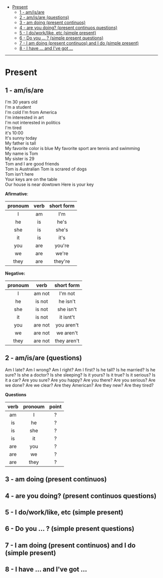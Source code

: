 <!-- TOC -->

- [Present](#present)
    - [1 - am/is/are](#1---amisare)
    - [2 - am/is/are (questions)](#2---amisare-questions)
    - [3 -  am doing (present continuos)](#3----am-doing-present-continuos)
    - [4 - are you doing? (present continuos questions)](#4---are-you-doing-present-continuos-questions)
    - [5 - I do/work/like, etc (simple present)](#5---i-doworklike-etc-simple-present)
    - [6 - Do you ... ? (simple present questions)](#6---do-you---simple-present-questions)
    - [7 - I am doing (present continuos) and I do (simple present)](#7---i-am-doing-present-continuos-and-i-do-simple-present)
    - [8 - I have ... and I've got ...](#8---i-have--and-ive-got-)

<!-- /TOC -->

----------------------------------

# Present

## 1 - am/is/are

I'm 30 years old    
I'm a student    
I'm cold
I'm from America    
I'm interested in art    
I'm not interested in politics   
I'm tired  
it's 10:00  
It's sunny today  
My father is tall     
My favorite color is blue 
My favorite sport are tennis and swimming    
My name is Tom    
My sister is 29  
Tom and I are good friends  
Tom is Australian
Tom is scrared of dogs  
Tom isn't here  
Your keys are on the table  
Our house is near dowtown 
Here is your key 

**Afirmative**:

|pronoum 	| verb 	| short form 	|
|:-:	    |:-:	|:-:	        |
|I	        | am 	| I'm 	        |
|he         | is    | he's          |
|she        | is    | she's         |
|it         | is    | it's          |
|you        | are   | you're        |
|we         | are   | we're         |
|they       | are   | they're       |

**Negative:**

|pronoum 	| verb 	   | short form  	|
|:-:	    |:-:	   |:-:	            |
|I	        | am not   | I'm not	    |
|he         | is not   | he isn't       |
|she        | is not   | she isn't      |
|it         | is not   | it isnt't      |
|you        | are not  | you aren't     |
|we         | are not  | we  aren't     |
|they       | are not  | they aren't    |


## 2 - am/is/are (questions)

Am I late?
Am I wrong?
Am I right?
Am I first?
Is he tall?
Is he married?
Is he sure?
Is she a doctor?
Is she sleeping?
Is it yours?
Is it true?
Is it serious?
Is it a car?
Are you sure?
Are you happy?
Are you there?
Are you serious?
Are we done?
Are we clear?
Are they American?
Are they new?
Are they tired?

**Questions**

|verb 	    | pronoum  | point |
|:-:	    |:-:	   | :-:   |
|am	        | I        |?|
|is         | he       | ?| 
|is         | she      |  ?|
|is         | it       |  ?|
|are        | you      |  ?|
|are        | we       |  ?|
|are        | they     |?|


## 3 -  am doing (present continuos)
## 4 - are you doing? (present continuos questions)
## 5 - I do/work/like, etc (simple present)
## 6 - Do you ... ? (simple present questions)
## 7 - I am doing (present continuos) and I do (simple present)
## 8 - I have ... and I've got ...
